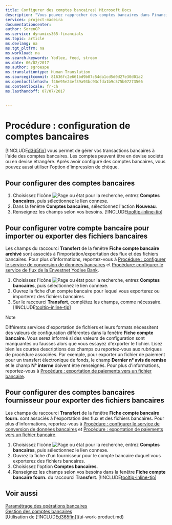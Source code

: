 ```yaml
---
title: Configurer des comptes bancaires| Microsoft Docs
description: "Vous pouvez rapprocher des comptes bancaires dans Financials des relevés de la banque."
services: project-madeira
documentationcenter: 
author: SorenGP
ms.service: dynamics365-financials
ms.topic: article
ms.devlang: na
ms.tgt_pltfrm: na
ms.workload: na
ms.search.keywords: Yodlee, feed, stream
ms.date: 06/02/2017
ms.author: sgroespe
ms.translationtype: Human Translation
ms.sourcegitcommit: 81636fc2e661bd9b07c54da1cd5d0d27e30d01a2
ms.openlocfilehash: f46e95e24ef39a93bc93cfda1b9c575b07273566
ms.contentlocale: fr-ch
ms.lasthandoff: 07/07/2017


---
```

# <a name="how-to-set-up-bank-accounts"></a>Procédure : configuration de comptes bancaires
[!INCLUDE[d365fin](includes/d365fin_md.md)] vous permet de gérer vos transactions bancaires à l'aide des comptes bancaires. Les comptes peuvent être en devise société ou en devise étrangère. Après avoir configuré des comptes bancaires, vous pouvez aussi utiliser l'option d'impression de chèque.

## <a name="to-set-up-bank-accounts"></a>Pour configurer des comptes bancaires
1. Choisissez l'icône ![Page ou état pour la recherche](media/ui-search/search_small.png "icône Page ou état pour la recherche"), entrez **Comptes bancaires**, puis sélectionnez le lien connexe.
2. Dans la fenêtre **Comptes bancaires**, sélectionnez l'action **Nouveau**.
3. Renseignez les champs selon vos besoins. [!INCLUDE[tooltip-inline-tip](includes/tooltip-inline-tip_md.md)]

## <a name="to-set-up-your-bank-account-for-import-or-export-of-bank-files"></a>Pour configurer votre compte bancaire pour importer ou exporter des fichiers bancaires
Les champs du raccourci **Transfert** de la fenêtre **Fiche compte bancaire archivé** sont associés à l'importation/exportation des flux et des fichiers bancaires. Pour plus d'informations, reportez-vous à [Procédure : configurer le service de conversion de données bancaires](bank-how-setup-bank-data-conversion-service.md) et [Procédure: configurer le service de flux de la Envestnet Yodlee Bank](bank-how-setup-bank-statement-service.md).

1. Choisissez l'icône ![Page ou état pour la recherche](media/ui-search/search_small.png "icône Page ou état pour la recherche"), entrez **Comptes bancaires**, puis sélectionnez le lien connexe.
2. Ouvrez la fiche d'un compte bancaire pour lequel vous exporterez ou importerez des fichiers bancaires.
3. Sur le raccourci **Transfert**, complétez les champs, comme nécessaire. [!INCLUDE[tooltip-inline-tip](includes/tooltip-inline-tip_md.md)]

> [!NOTE]  
>   Différents services d'exportation de fichiers et leurs formats nécessitent des valeurs de configuration différentes dans la fenêtre **Fiche compte bancaire**. Vous serez informé si des valeurs de configuration sont manquantes ou fausses alors que vous essayez d'exporter le fichier. Lisez bien les courtes descriptions des champs ou reportez-vous aux rubriques de procédure associées. Par exemple, pour exporter un fichier de paiement pour un transfert électronique de fonds, le champ **Dernier n° avis de remise** et le champ **N° interne** doivent être renseignés. Pour plus d'informations, reportez-vous à [Procédure : exportation de paiements vers un fichier bancaire](payables-how-export-payments-bank-file.md).

## <a name="to-set-up-vendor-bank-accounts-for-export-of-bank-files"></a>Pour configurer des comptes bancaires fournisseur pour exporter des fichiers bancaires
Les champs du raccourci **Transfert** de la fenêtre **Fiche compte bancaire fourn.** sont associés à l'exportation des flux et des fichiers bancaires. Pour plus d'informations, reportez-vous à [Procédure : configurer le service de conversion de données bancaires](bank-how-setup-bank-data-conversion-service.md) et [Procédure : exportation de paiements vers un fichier bancaire](payables-how-export-payments-bank-file.md).

1. Choisissez l'icône ![Page ou état pour la recherche](media/ui-search/search_small.png "icône Page ou état pour la recherche"), entrez **Comptes bancaires**, puis sélectionnez le lien connexe.
2. Ouvrez la fiche d'un fournisseur pour le compte bancaire duquel vous exporterez des fichiers bancaires.
3. Choisissez l'option **Comptes bancaires**.
3. Renseignez les champs selon vos besoins dans la fenêtre **Fiche compte bancaire fourn.** du raccourci **Transfert**. [!INCLUDE[tooltip-inline-tip](includes/tooltip-inline-tip_md.md)]

## <a name="see-also"></a>Voir aussi
[Paramétrage des opérations bancaires](bank-setup-banking.md)  
[Gestion des comptes bancaires](bank-manage-bank-accounts.md)  
[Utilisation de [!INCLUDE[d365fin](includes/d365fin_md.md)]](ui-work-product.md)

